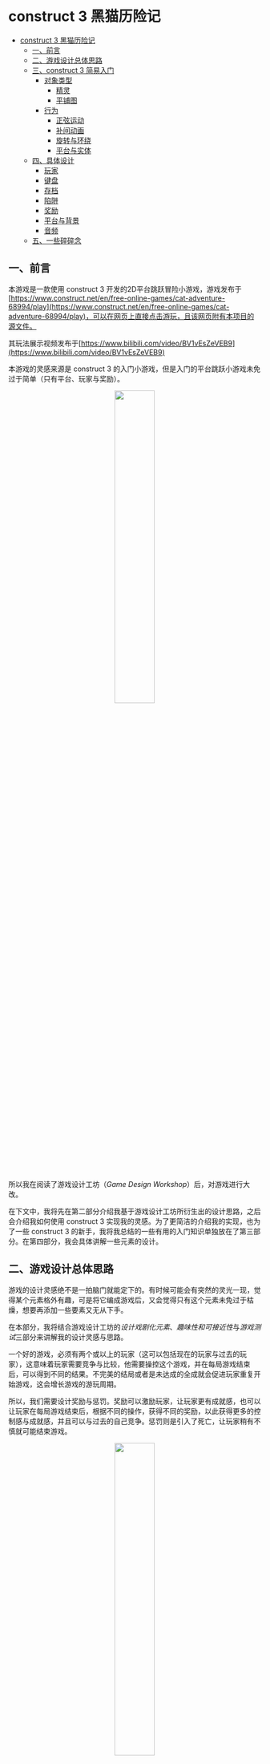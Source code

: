 # construct 3 黑猫历险记
- [construct 3 黑猫历险记](#construct-3-黑猫历险记)
  - [一、前言](#一前言)
  - [二、游戏设计总体思路](#二游戏设计总体思路)
  - [三、construct 3 简易入门](#三construct-3-简易入门)
    - [对象类型](#对象类型)
      - [精灵](#精灵)
      - [平铺图](#平铺图)
    - [行为](#行为)
      - [正弦运动](#正弦运动)
      - [补间动画](#补间动画)
      - [旋转与环绕](#旋转与环绕)
      - [平台与实体](#平台与实体)
  - [四、具体设计](#四具体设计)
    - [玩家](#玩家)
    - [键盘](#键盘)
    - [存档](#存档)
    - [陷阱](#陷阱)
    - [奖励](#奖励)
    - [平台与背景](#平台与背景)
    - [音频](#音频)
  - [五、一些碎碎念](#五一些碎碎念)

## 一、前言 
本游戏是一款使用 construct 3 开发的2D平台跳跃冒险小游戏，游戏发布于[https://www.construct.net/en/free-online-games/cat-adventure-68994/play](https://www.construct.net/en/free-online-games/cat-adventure-68994/play)，可以在网页上直接点击游玩，且该网页附有本项目的源文件。

其玩法展示视频发布于[https://www.bilibili.com/video/BV1vEsZeVEB9](https://www.bilibili.com/video/BV1vEsZeVEB9)

本游戏的灵感来源是 construct 3 的入门小游戏，但是入门的平台跳跃小游戏未免过于简单（只有平台、玩家与奖励）。
<p align = "center">
<img src="imgs/construct3-6.png" width="40%" height="40%" />
<p>

所以我在阅读了游戏设计工坊（*Game Design Workshop*）后，对游戏进行大改。

在下文中，我将先在第二部分介绍我基于游戏设计工坊所衍生出的设计思路，之后会介绍我如何使用 construct 3 实现我的灵感。为了更简洁的介绍我的实现，也为了一些 construct 3 的新手，我将我总结的一些有用的入门知识单独放在了第三部分。在第四部分，我会具体讲解一些元素的设计。

## 二、游戏设计总体思路
游戏的设计灵感绝不是一拍脑门就能定下的。有时候可能会有突然的灵光一现，觉得某个元素格外有趣，可是将它编成游戏后，又会觉得只有这个元素未免过于枯燥，想要再添加一些要素又无从下手。

在本部分，我将结合游戏设计工坊的*设计戏剧化元素*、*趣味性和可接近性*与*游戏测试*三部分来讲解我的设计灵感与思路。

一个好的游戏，必须有两个或以上的玩家（这可以包括现在的玩家与过去的玩家），这意味着玩家需要竞争与比较，他需要操控这个游戏，并在每局游戏结束后，可以得到不同的结果。不完美的结局或者是未达成的全成就会促进玩家重复开始游戏，这会增长游戏的游玩周期。

所以，我们需要设计奖励与惩罚。奖励可以激励玩家，让玩家更有成就感，也可以让玩家在每局游戏结束后，根据不同的操作，获得不同的奖励，以此获得更多的控制感与成就感，并且可以与过去的自己竞争。惩罚则是引入了死亡，让玩家稍有不慎就可能结束游戏。
<p align = "center">
<img src="imgs/construct3-7.png" width="40%" height="40%" />
</p>

在引入死亡的过程中，还带来了一个很好的要素——陷阱与挑战。挑战是一个很好的吸引玩家的要素，挑战的难度需要设计的刚刚好，在玩家厌烦挑战之前让其通过，以获得成就感与愉悦感。为此，我们需要设计多种多样的陷阱，并让它卡的刚刚好。

<p align = "center">
<img src="imgs/leftRight.gif" width="30%" height="30%" />
<img src="imgs/upDown.gif" width="20%" height="20%" />
<img src="imgs/spin.gif" width="20%" height="20%" />
</p>

此外，为了让玩家获得更好的游戏体验感，需要让游戏具有更好的易接近性：

1.我们需要设计新手引导。
<p align = "center">
<img src="imgs/construct3-8.png" width="20%" height="20%" />
</p>

2.为了降低游戏难度，防止玩家一直卡在重复的陷阱却需要反复通过前面的陷阱，我设计了存档。这可以防止玩家因为需要反复通过某关卡而产生厌烦感。
<p align = "center">
<img src="imgs/save.gif" width="10%" height="10%" />
</p>

游戏的制作少不了游戏测试。测试不仅仅是为了发现bug，还为了调节游戏难度，增加趣味性等。

在测试时，应尽可能测试所有的事件，观察它是否达到了应有的效果，是否有产生什么奇怪的bug。此外，还应邀请其他人员测试，这是为了观察游戏是否能够达到想要的效果。开发者对游戏的步骤总是感觉理所当然的，但是对玩家来说却不是，正因如此，才需要邀请与开发无关的测试人员。

在我制作这个游戏时，我邀请了我的朋友试玩，发现新手指引做的还是不够清楚，且游戏难度还是做的太高了，于是我新增了提示，且增加了存档点，以便让大部分玩家获得更好的游戏体验。

## 三、construct 3 简易入门

<u>如果你已经熟悉construct 3了，可以跳过这一部分。</u>

为了方便接下来的讲解，我先介绍并总结一下我认为需要注意的对象、行为与事件设计。在此之前，推荐先完成 construct 3 的入门教程。

### 对象类型
#### 精灵
最常用的对象类型，如无例外，都设计为精灵类型即可。
#### 平铺图
平台这种需要大量创建，且需要在同一水平线或竖直线创建的对象，首推设计为平铺图。这可以让你创建出来的对象是平整的。
### 行为
#### 正弦运动
可以等效为为精灵添加动画效果，很好用且有多样性的行为。

例如，为对象添加正弦运动后，设置运动为上下运动，将振幅调小，即可让对象产生轻微的上下浮动，以此让画面动起来。也可以为陷阱添加这种行为，让陷阱动起来，以增加游戏难度

<p align = "center">
<img src="imgs/construct3-3.png" width="20%" height="20%" />
</p>

效果如下：
<p align = "center">
<img src="imgs/walk.gif" width="30%" height="30%" />
</p>

#### 补间动画
通过设置透明度，可以为对象增加一种淡入淡出的效果，适合用来做提示或结束的动画效果：
<p align = "center">
<img src="imgs/text.gif" width="20%" height="20%" />
</p>

要达成这种设置，需要添加事件，让透明度逐渐减小：
<p align = "center">
<img src="imgs/construct3-4.png" width="60%" height="60%" />
</p>

#### 旋转与环绕
*旋转*使得对象连续旋转自身，*环绕*则是绕着某个中心点做椭圆运动，两者叠加可以设置新的陷阱，增加游戏的多样性

#### 平台与实体
*平台*允许玩家在*实体*上跳跃与奔跑。这两个是2D平台跳跃冒险游戏的重要组成部分。

## 四、具体设计
在本部分，我将分模块介绍各元素的对象类型设计、行为设计与事件表设计，其中，各元素如无例外都是设计为精灵类型。

### 玩家
玩家要在平台上跳跃，所以需要添加**平台**行为。此外，由于我为玩家添加了行走与静止的动画，所以需要在事件表中添加相应的逻辑，这需要使用到**键盘**对象。又由于我做了一个长地图，所以需要添加**镜头跟随**与**边界约束**行为。

### 键盘
玩家在添加了实体行为后即可通过键盘操控，但是简单的上下左右的移动并不能满足游戏要求，所以才需要添加键盘对象。玩家需要在往右走时播放往右走的动画，停下时播放朝右边静止的动画，反之同理。为此，<u>需要为按住与松开方向键时添加事件，播放相应的动画</u>。此外，游戏当然需要重启的方法，本游戏设计 R 键为重启键，添加重载场景的事件。

<p align = "center">
<img src="imgs/construct3.png" width="50%" height="50%" />
</p>

### 存档
在介绍陷阱之前，我想先介绍一下存档。由于引入了死亡机制，为了避免游戏难度太高，玩家一直卡在重复的陷阱却需要重复通过前面的陷阱，我设计了存档。存档主要是为了可以使得玩家死亡后在存档点复活，所以我设计了全局变量*存档点x*和*存档点y*，并为存档添加了事件：<u>当玩家与存档相碰时，设置存档点的坐标为此时猫的坐标。</u>

<p align = "center">
<img src="imgs/construct3-2.png" width="60%" height="60%" />
</p>

为了突出存档，使游戏更鲜活，我还使得存档可以上下浮动，为此，我添加了***正弦运动***行为(就如我之前所推荐的，正弦运动确实非常好用！)
<p align = "center">
<img src="imgs/save.gif" width="10%" height="10%" />
</p>


### 陷阱
本游戏的设计为不能掉在平台之外，所以我在平台之外设计了海洋，玩家与海洋重叠时会死亡并重置游戏，为此需要添加*销毁对象*与在存档点*创建对象*的事件。此外，我还设计了尖刺这一陷阱，玩家不能与尖刺碰撞。为了节省事件数（免费版有事件限制），我将这两个事件的触发设计为了OR条件，合并成了一个事件。

<p align = "center">
<img src="imgs/construct3-1.png" width="60%" height="60%" />
</p>

为了给玩家正反馈，我还设计了敌人，击败敌人的方式为踩敌人。当击败敌人时，会出现星星奖励，玩家可以收集这个奖励。

为此，需要先设计事件表：当玩家在下落时碰撞到敌人（即为踩到了敌人），那么就要销毁敌人并创建星星对象。由于我需要播放动画，需要等待一段时间，为了防止重复触发敌人死亡事件，我又*添加了布尔变量*来判断是否已进入该事件。此外，为了让游戏更加丝滑与真实，我让玩家向上跳跃，以此创造一种踩完敌人后弹跳的感觉。
<p align = "center">
<img src="imgs/construct3-5.png" width="60%" height="60%" />
</p>

其效果如下：
<p align = "center">
<img src="imgs/distroy.gif" width="25%" height="25%" />
</p>

为了保证陷阱的多样性，需要有静止的陷阱，也需要有运动的陷阱，且运动方式不能单一。这可以用到**正弦运动**，此外，同时运用**旋转**与**环绕**也可以做出新的效果：
<p align = "center">
<img src="imgs/leftRight.gif" width="30%" height="30%" />
<img src="imgs/upDown.gif" width="20%" height="20%" />
<img src="imgs/spin.gif" width="20%" height="20%" />
</p>

### 奖励
奖励可以让玩家更加的积极，且为了让玩家对每局游戏有掌控感，需要在游戏结束时播报奖励的获得情况，为此，我们需要记录玩家的奖励获得数，为此我设计了全局变量--星星数。玩家每获得一颗星星，星星数会加一。而星星的获得则是玩家与星星的碰撞事件，与敌人销毁时一样，为了播放星星消失时的动画，我们需要添加销毁的判定。
<p align = "center">
<img src="imgs/construct3-9.png" width="60%" height="60%" />
</p>
为了减少工作量，星星动画其实可以不由我们自己设计，我们可以使用 construct 3 的滤镜。如上述事件表所示，我使用了水晶球与漩涡滤镜，以让其产生消失的效果：
<p align = "center">
<img src="imgs/star.gif" width="30%" height="30%" />
</p>

### 平台与背景
**平台**为平台跳跃游戏的基石，是需要大量重复创造的元素，为了保证一个平台是平整的，可以把平台的对象类型设置成平铺图。此外为了保证玩家在其上跳跃，需要添加**实体**行为。

背景可以让一款游戏更加美观，在设计背景时，需要注意背景的*图层*，背景最好都放入底部图层中。另外，可以使用*子弹*与*边界窜梭*行为来让背景循环动起来。在游戏测试中，需要注意是否有重叠遮挡的现象，尤其需要注意玩家是否会被遮挡。

### 音频
背景音乐与音效可以为游戏增色，而这依赖于*音频*。音频对象可以播放bgm，在场景开始时，即可加载背景音乐并将它设为循环播放，之后，可以在获得奖励或死亡时插播各种音效，增强体验感。好的音效可以增强玩家与游戏的互动感，可以让玩家知道他们已经成功触发了某个事件。

## 五、一些碎碎念
这个游戏是我的3D游戏编程与设计的课程作业，一开始没想到会花这么多时间。

最初本来以为做个小游戏，手到擒来，结果直接败在了第一关——要做什么。无论是什么事，最难的都是从0到1。我一开始根本就不知道该做什么游戏好，瞪着电脑，无从下手。后来去玩了官网的游戏，才一点点的有了些许思路，之后便是边做边改，又结合了游戏设计工坊的理论，这才慢慢改成了目前的模样。

这是我做的第一款游戏，虽然游戏地图比较短，但是各项基本功能也都俱全了。结果上来讲，还是很满意并且符合我的预期的，就是过程实在是痛并快乐着。由于是第一款游戏，所以没有什么经验，开发前只是有了一个总体的思路，没有做过具体的策划，投入的时间总是超过我的预期。我忍不住去改进每一个不完美的小点与基本不会被发现的bug，美工与音乐也忍不住想找的更多，毕竟是第一款游戏，我总是想着要让它更完美一些。

在一次次的游戏测试中，我本来以为会枯燥而无味，但是我没有。每一次玩这个我亲手创作的游戏，我都感到由衷的开心。最后，也祝愿其他的游戏开发者能收获属于自己的快乐。